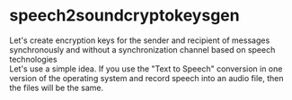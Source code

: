 # speech2soundcryptokeysgen
Let's create encryption keys for the sender and recipient of messages synchronously and without a synchronization channel based on speech technologies<br>
Let's use a simple idea. If you use the "Text to Speech" conversion in one version of the operating system and record speech into an audio file, then the files will be the same.<br>
